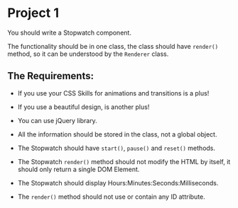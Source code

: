 # Project 1

You should write a Stopwatch component.

The functionality should be in one class, the class should have `render()` method, so it can be understood by the `Renderer` class.

## The Requirements:

- If you use your CSS Skills for animations and transitions is a plus!

- If you use a beautiful design, is another plus!

- You can use jQuery library.

- All the information should be stored in the class, not a global object.

- The Stopwatch should have `start()`, `pause()` and `reset()` methods.

- The Stopwatch `render()` method should not modify the HTML by itself, it should only return a single DOM Element.

- The Stopwatch should display Hours:Minutes:Seconds:Milliseconds.

- The `render()` method should not use or contain any ID attribute.